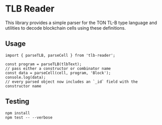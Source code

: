 # TLB Reader

This library provides a simple parser for the TON TL-B type language and utilities to decode blockchain cells using these definitions.

## Usage

```
import { parseTLB, parseCell } from 'tlb-reader';

const program = parseTLB(tlbText);
// pass either a constructor or combinator name
const data = parseCell(cell, program, 'Block');
console.log(data);
// every parsed object now includes an `_id` field with the constructor name
```

## Testing

```
npm install
npm test -- --verbose
```
